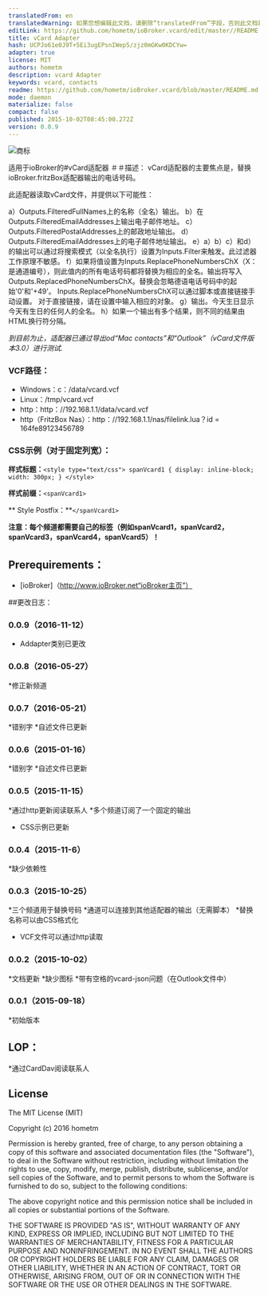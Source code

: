 ```yaml
---
translatedFrom: en
translatedWarning: 如果您想编辑此文档，请删除“translatedFrom”字段，否则此文档将再次自动翻译
editLink: https://github.com/hometm/ioBroker.vcard/edit/master//README.md
title: vCard Adapter
hash: UCPJo61e0J9T+5Ei3ugEPsnIWep5/zjz0mGKw0KDCYw=
adapter: true
license: MIT
authors: hometm
description: vcard Adapter
keywords: vcard, contacts
readme: https://github.com/hometm/ioBroker.vcard/blob/master/README.md
mode: daemon
materialize: false
compact: false
published: 2015-10-02T08:45:00.272Z
version: 0.0.9
---
```

![商标](zh-cn/adapterref/iobroker.vcard/../../../en/adapterref/iobroker.vcard/admin/vcard.png)

适用于ioBroker的#vCard适配器
＃＃描述：
vCard适配器的主要焦点是，替换ioBroker.fritzBox适配器输出的电话号码。

此适配器读取vCard文件，并提供以下可能性：

a）Outputs.FilteredFullNames上的名称（全名）输出。
b）在Outputs.FilteredEmailAddresses上输出电子邮件地址。
c）Outputs.FilteredPostalAddresses上的邮政地址输出。
d）Outputs.FilteredEmailAddresses上的电子邮件地址输出。
e）a）b）c）和d）的输出可以通过将搜索模式（以全名执行）设置为Inputs.Filter来触发。此过滤器工作原理不敏感。
f）如果将值设置为Inputs.ReplacePhoneNumbersChX（X：是通道编号），则此值内的所有电话号码都将替换为相应的全名。输出将写入Outputs.ReplacedPhoneNumbersChX。替换会忽略德语电话号码中的起始'0'和'+49'。 Inputs.ReplacePhoneNumbersChX可以通过脚本或直接链接手动设置。
对于直接链接，请在设置中输入相应的对象。
g）输出。今天生日显示今天有生日的任何人的全名。
h）如果一个输出有多个结果，则不同的结果由HTML换行符分隔。

_到目前为止，适配器已通过导出od“Mac contacts”和“Outlook”（vCard文件版本3.0）进行测试._

### VCF路径：
* Windows：c：/data/vcard.vcf
* Linux：/tmp/vcard.vcf
* http：http：//192.168.1.1/data/vcard.vcf
* http（FritzBox Nas）：http：//192.168.1.1/nas/filelink.lua？id = 164fe89123456789

### CSS示例（对于固定列宽）：
**样式标题：**` <style type="text/css"> spanVcard1 { display: inline-block; width: 300px; } </style> `

**样式前缀：**`<spanVcard1>`

** Style Postfix：**`</spanVcard1>`

**注意：每个频道都需要自己的标签（例如spanVcard1，spanVcard2，spanVcard3，spanVcard4，spanVcard5）！**

## Prerequirements：
 -  [ioBroker]（http://www.ioBroker.net“ioBroker主页”）

##更改日志：
### 0.0.9（2016-11-12）
* Addapter类别已更改

### 0.0.8（2016-05-27）
*修正新频道

### 0.0.7（2016-05-21）
*错别字
*自述文件已更新

### 0.0.6（2015-01-16）
*错别字
*自述文件已更新

### 0.0.5（2015-11-15）
*通过http更新阅读联系人
*多个频道订阅了一个固定的输出
* CSS示例已更新

### 0.0.4（2015-11-6）
*缺少依赖性

### 0.0.3（2015-10-25）
*三个频道用于替换号码
*通道可以连接到其他适配器的输出（无需脚本）
*替换名称可以由CSS格式化
* VCF文件可以通过http读取

### 0.0.2（2015-10-02）
*文档更新
*缺少图标
*带有空格的vcard-json问题（在Outlook文件中）

### 0.0.1（2015-09-18）
*初始版本

## LOP：
*通过CardDav阅读联系人

## License
The MIT License (MIT)

Copyright (c) 2016 hometm 

Permission is hereby granted, free of charge, to any person obtaining a copy
of this software and associated documentation files (the "Software"), to deal
in the Software without restriction, including without limitation the rights
to use, copy, modify, merge, publish, distribute, sublicense, and/or sell
copies of the Software, and to permit persons to whom the Software is
furnished to do so, subject to the following conditions:

The above copyright notice and this permission notice shall be included in
all copies or substantial portions of the Software.

THE SOFTWARE IS PROVIDED "AS IS", WITHOUT WARRANTY OF ANY KIND, EXPRESS OR
IMPLIED, INCLUDING BUT NOT LIMITED TO THE WARRANTIES OF MERCHANTABILITY,
FITNESS FOR A PARTICULAR PURPOSE AND NONINFRINGEMENT. IN NO EVENT SHALL THE
AUTHORS OR COPYRIGHT HOLDERS BE LIABLE FOR ANY CLAIM, DAMAGES OR OTHER
LIABILITY, WHETHER IN AN ACTION OF CONTRACT, TORT OR OTHERWISE, ARISING FROM,
OUT OF OR IN CONNECTION WITH THE SOFTWARE OR THE USE OR OTHER DEALINGS IN
THE SOFTWARE.